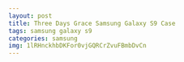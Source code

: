 ```yaml
---
layout: post
title: Three Days Grace Samsung Galaxy S9 Case
tags: samsung galaxy s9
categories: samsung
img: 1lRHnckhbDKFor0vjGQRCrZvuFBmbDvCn
---
```

